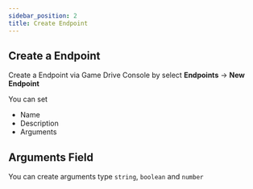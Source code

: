 ```yaml
---
sidebar_position: 2
title: Create Endpoint
---
```


## Create a Endpoint

Create a Endpoint via Game Drive Console by select **Endpoints** -> **New Endpoint**

You can set
 - Name
 - Description
 - Arguments
## Arguments Field

You can create arguments type `string`, `boolean` and `number`